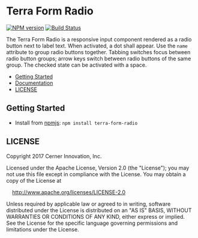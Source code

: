# Terra Form Radio


[![NPM version](http://img.shields.io/npm/v/terra-form-radio.svg)](https://www.npmjs.org/package/terra-form-radio)
[![Build Status](https://travis-ci.org/cerner/terra-core.svg?branch=master)](https://travis-ci.org/cerner/terra-core)

The Terra Form Radio is a responsive input component rendered as a radio button next to label text. When activated, a dot shall appear. Use the `name` attribute to group radio buttons together. Tabbing switches focus between radio button groups; arrow keys switch between radio buttons of the same group. The checked state can be activated with a space.

- [Getting Started](#getting-started)
- [Documentation](https://github.com/cerner/terra-core/tree/master/packages/terra-form-radio/docs)
- [LICENSE](#license)

## Getting Started

- Install from [npmjs](https://www.npmjs.com): `npm install terra-form-radio`

## LICENSE

Copyright 2017 Cerner Innovation, Inc.

Licensed under the Apache License, Version 2.0 (the "License"); you may not use this file except in compliance with the License. You may obtain a copy of the License at

&nbsp;&nbsp;&nbsp;&nbsp;http://www.apache.org/licenses/LICENSE-2.0

Unless required by applicable law or agreed to in writing, software distributed under the License is distributed on an "AS IS" BASIS, WITHOUT WARRANTIES OR CONDITIONS OF ANY KIND, either express or implied. See the License for the specific language governing permissions and limitations under the License.

